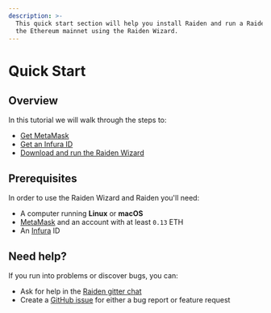```yaml
---
description: >-
  This quick start section will help you install Raiden and run a Raiden node on
  the Ethereum mainnet using the Raiden Wizard.
---
```


# Quick Start

## Overview

In this tutorial we will walk through the steps to:

* [Get MetaMask](get-metamask.md)
* [Get an Infura ID](infura-quick-start.md)
* [Download and run the Raiden Wizard](download-and-run-the-raiden-wizard.md#download-the-raiden-wizard)

## Prerequisites

In order to use the Raiden Wizard and Raiden you'll need:

* A computer running **Linux** or **macOS**
* [MetaMask](https://metamask.io) and an account with at least `0.13` ETH
* An [Infura](https://infura.io) ID

## Need help?

If you run into problems or discover bugs, you can:

* Ask for help in the [Raiden gitter chat](https://gitter.im/raiden-network/raiden)
* Create a [GitHub issue](https://github.com/raiden-network/raiden/issues/new/choose) for either a bug report or feature request

